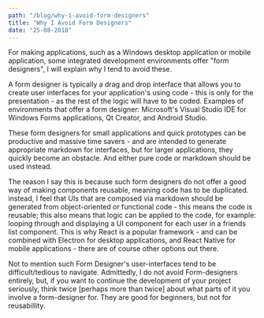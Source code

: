 ```yaml
--- 
path: "/blog/why-i-avoid-form-designers"
title: "Why I Avoid Form Designers" 
date: "25-08-2018" 
--- 
```


For making applications, such as a Windows desktop application or mobile application, some integrated development environments offer "form designers", I will explain why I tend to avoid these. 

<!-- more ---> 
A form designer is typically a drag and drop interface that allows you to create user interfaces for your application's using code - this is only for the presentation - as the rest of the logic will have to be coded. Examples of environments that offer a form designer: Microsoft's Visual Studio IDE for Windows Forms applications, Qt Creator, and Android Studio. 

These form designers for small applications and quick prototypes can be productive and massive time savers - and are intended to generate appropriate markdown for interfaces, but for larger applications, they quickly become an obstacle. And either pure code or markdown should be used instead. 

The reason I say this is because such form designers do not offer a good way of making components reusable, meaning code has to be duplicated. instead, I feel that UIs that are composed via markdown should be generated from object-oriented or functional code - this means the code is reusable; this also means that logic can be applied to the code, for example: looping through and displaying a UI component for each user in a friends list component. This is why React is a popular framework - and can be combined with Electron for desktop applications, and React Native for mobile applications - there are of course other options out there. 

Not to mention such Form Designer's user-interfaces tend to be difficult/tedious to navigate. Admittedly, I do not avoid Form-designers entirely, but, if you want to continue the development of your project seriously, think twice [perhaps more than twice] about what parts of it you involve a form-designer for. They are good for beginners, but not for reusabillity. 
